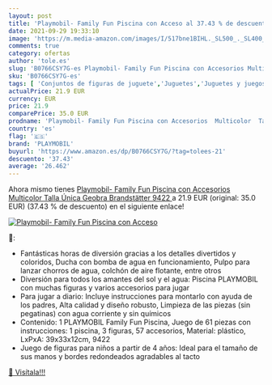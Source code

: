 ```yaml
---
layout: post
title: 'Playmobil- Family Fun Piscina con Acceso al 37.43 % de descuento'
date: 2021-09-29 19:33:10
image: 'https://m.media-amazon.com/images/I/517bne1BIHL._SL500_._SL400_.jpg'
comments: true
category: ofertas
author: 'tole.es'
slug: 'B0766CSY7G-es Playmobil- Family Fun Piscina con Accesorios Multicolor...'
sku: 'B0766CSY7G-es'
tags: [ 'Conjuntos de figuras de juguete','Juguetes','Juguetes y juegos','Muñecos y figuras','playmobil','playmobil-', ]
actualPrice: 21.9 EUR
currency: EUR
price: 21.9
comparePrice: 35.0 EUR
prodname: 'Playmobil- Family Fun Piscina con Accesorios  Multicolor  Talla Única  Geobra Brandstätter 9422 '
country: 'es'
flag: '🇪🇸'
brand: 'PLAYMOBIL'
buyurl: 'https://www.amazon.es/dp/B0766CSY7G/?tag=tolees-21'
descuento: '37.43'
average: '26.462'
---
```


Ahora mismo tienes [Playmobil- Family Fun Piscina con Accesorios  Multicolor  Talla Única  Geobra Brandstätter 9422 ](https://www.amazon.es/dp/B0766CSY7G/?tag=tolees-21) a 21.9 EUR (original: 35.0 EUR) (37.43 %  de descuento) en el siguiente enlace!

[![Playmobil- Family Fun Piscina con Acceso](https://m.media-amazon.com/images/I/517bne1BIHL._SL500_._SL400_.jpg)](https://www.amazon.es/dp/B0766CSY7G/?tag=tolees-21)

🔎:

- Fantásticas horas de diversión gracias a los detalles divertidos y coloridos, Ducha con bomba de agua en funcionamiento, Pulpo para lanzar chorros de agua, colchón de aire flotante, entre otros
- Diversión para todos los amantes del sol y el agua: Piscina PLAYMOBIL con muchas figuras y varios accesorios para jugar
- Para jugar a diario: Incluye instrucciones para montarlo con ayuda de los padres, Alta calidad y diseño robusto, Limpieza de las piezas (sin pegatinas) con agua corriente y sin químicos
- Contenido: 1 PLAYMOBIL Family Fun Piscina, Juego de 61 piezas con instrucciones: 1 piscina, 3 figuras, 57 accesorios, Material: plástico, LxPxA: 39x33x12cm, 9422
- Juego de figuras para niños a partir de 4 años: Ideal para el tamaño de sus manos y bordes redondeados agradables al tacto

[🛒 Visítala!!!](https://www.amazon.es/dp/B0766CSY7G/?tag=tolees-21)
